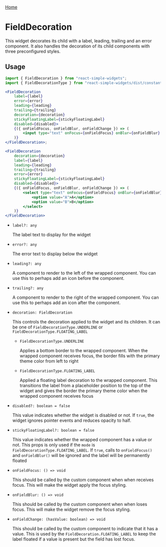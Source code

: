 [Home](../../../README.md)

# FieldDecoration

This widget decorates its child with a label, leading, trailing and an error component. It also
handles the decoration of its child components with three preconfigured styles.

## Usage

```jsx
import { FieldDecoration } from "react-simple-widgets";
import { FieldDecorationType } from "react-simple-widgets/dist/constants";

<FieldDecoration
    label={label}
    error={error}
    leading={leading}
    trailing={trailing}
    decoration={decoration}
    stickyFloatingLabel={stickyFloatingLabel}
    disabled={disabled}>
    {({ onFieldFocus, onFieldBlur, onFieldChange }) => (
        <input type="text" onFocus={onFieldFocus} onBlur={onFieldBlur} onChange={e => onFieldChange(!!e.target.value)} />
    )}
</FieldDecoration>;
```

```jsx
<FieldDecoration
    decoration={decoration}
    label={label}
    leading={leading}
    trailing={trailing}
    error={error}
    stickyFloatingLabel={stickyFloatingLabel}
    disabled={disabled}>
    {({ onFieldFocus, onFieldBlur, onFieldChange }) => (
        <select type="text" onFocus={onFieldFocus} onBlur={onFieldBlur} onChange={e => onFieldChange(!!e.target.value)}>
            <option value="A">A</option>
            <option value="B">B</option>
        </select>
    )}
</FieldDecoration>
```

-   `label?: any`

    The label text to display for the widget

-   `error?: any`

    The error text to display below the widget

-   `leading?: any`

    A component to render to the left of the wrapped component. You can use this to perhaps add an
    icon before the component.

-   `trailing?: any`

    A component to render to the right of the wrapped component. You can use this to perhaps add an
    icon after the component.

-   `decoration: FieldDecoration`

    This controls the decoration applied to the widget and its children. It can be one of
    `FieldDecorationType.UNDERLINE` or `FieldDecorationType.FLOATING_LABEL`

    -   `FieldDecorationType.UNDERLINE`

        Applies a bottom border to the wrapped component. When the wrapped component receives
        focus, the border fills with the primary theme color from left to right

    -   `FieldDecorationType.FLOATING_LABEL`

        Applied a floating label decoration to the wrapped component. This transitions the label
        from a placeholder position to the top of the widget and gives the border the primary theme
        color when the wrapped component receives focus

-   `disabled?: boolean = false`

    This value indicates whether the widget is disabled or not. If `true`, the widget ignores
    pointer events and reduces opacity to half.

-   `stickyFloatingLabel?: boolean = false`

    This value indicates whether the wrapped component has a value or not. This props is only used
    if the `mode` is `FieldDecorationType.FLOATING_LABEL`. If `true`, calls to `onFieldFocus()` and
    `onFieldBlur()` will be ignored and the label will be permanently floated

-   `onFieldFocus: () => void`

    This should be called by the custom component when when receives focus. This will make the
    widget apply the focus styling.

-   `onFieldBlur: () => void`

    This should be called by the custom component when when loses focus. This will make the widget
    remove the focus styling.

-   `onFieldChange: (hasValue: boolean) => void`

    This should be called by the custom component to indicate that it has a value. This is used by
    the `FieldDecoration.FLOATING_LABEL` to keep the label floated if a value is present but the
    field has lost focus.
